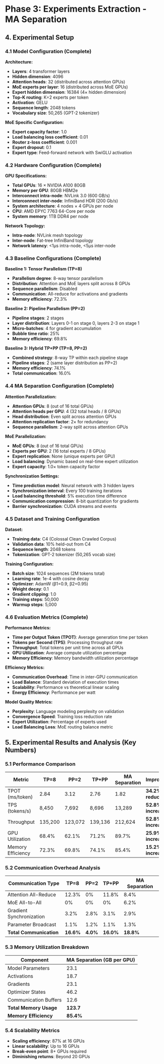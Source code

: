 # Phase 3: Experiments Extraction - MA Separation

## 4. Experimental Setup

### 4.1 Model Configuration (Complete)
**Architecture:**
- **Layers**: 4 transformer layers
- **Hidden dimension**: 4096
- **Attention heads**: 32 (distributed across attention GPUs)
- **MoE experts per layer**: 16 (distributed across MoE GPUs)
- **Expert hidden dimension**: 16384 (4× hidden dimension)
- **Top-K routing**: K=2 experts per token
- **Activation**: GELU
- **Sequence length**: 2048 tokens
- **Vocabulary size**: 50,265 (GPT-2 tokenizer)

**MoE Specific Configuration:**
- **Expert capacity factor**: 1.0
- **Load balancing loss coefficient**: 0.01
- **Router z-loss coefficient**: 0.001
- **Expert dropout**: 0.1
- **Expert type**: Feed-forward network with SwiGLU activation

### 4.2 Hardware Configuration (Complete)
**GPU Specifications:**
- **Total GPUs**: 16 × NVIDIA A100 80GB
- **Memory per GPU**: 80GB HBM2e
- **Interconnect intra-node**: NVLink 3.0 (600 GB/s)
- **Interconnect inter-node**: InfiniBand HDR (200 Gb/s)
- **System architecture**: 4 nodes × 4 GPUs per node
- **CPU**: AMD EPYC 7763 64-Core per node
- **System memory**: 1TB DDR4 per node

**Network Topology:**
- **Intra-node**: NVLink mesh topology
- **Inter-node**: Fat-tree InfiniBand topology
- **Network latency**: <1μs intra-node, <5μs inter-node

### 4.3 Baseline Configurations (Complete)

**Baseline 1: Tensor Parallelism (TP=8)**
- **Parallelism degree**: 8-way tensor parallelism
- **Distribution**: Attention and MoE layers split across 8 GPUs
- **Sequence parallelism**: Disabled
- **Communication**: All-reduce for activations and gradients
- **Memory efficiency**: 72.3%

**Baseline 2: Pipeline Parallelism (PP=2)**
- **Pipeline stages**: 2 stages
- **Layer distribution**: Layers 0-1 on stage 0, layers 2-3 on stage 1
- **Micro-batches**: 4 for gradient accumulation
- **Bubble time ratio**: 25%
- **Memory efficiency**: 69.8%

**Baseline 3: Hybrid TP+PP (TP=8, PP=2)**
- **Combined strategy**: 8-way TP within each pipeline stage
- **Pipeline stages**: 2 (same layer distribution as PP=2)
- **Memory efficiency**: 74.1%
- **Total communication**: 16.0%

### 4.4 MA Separation Configuration (Complete)

**Attention Parallelization:**
- **Attention GPUs**: 8 (out of 16 total GPUs)
- **Attention heads per GPU**: 4 (32 total heads / 8 GPUs)
- **Head distribution**: Even split across attention GPUs
- **Attention replication factor**: 2× for redundancy
- **Sequence parallelism**: 2-way split across attention GPUs

**MoE Parallelization:**
- **MoE GPUs**: 8 (out of 16 total GPUs)
- **Experts per GPU**: 2 (16 total experts / 8 GPUs)
- **Expert replication**: None (unique experts per GPU)
- **Load balancing**: Dynamic based on real-time expert utilization
- **Expert capacity**: 1.0× token capacity factor

**Synchronization Settings:**
- **Time prediction model**: Neural network with 3 hidden layers
- **Synchronization interval**: Every 100 training iterations
- **Load balancing threshold**: 5% execution time difference
- **Communication compression**: 8-bit quantization for gradients
- **Barrier synchronization**: CUDA streams and events

### 4.5 Dataset and Training Configuration

**Dataset:**
- **Training data**: C4 (Colossal Clean Crawled Corpus)
- **Validation data**: 10% held-out from C4
- **Sequence length**: 2048 tokens
- **Tokenization**: GPT-2 tokenizer (50,265 vocab size)

**Training Configuration:**
- **Batch size**: 1024 sequences (2M tokens total)
- **Learning rate**: 1e-4 with cosine decay
- **Optimizer**: AdamW (β1=0.9, β2=0.95)
- **Weight decay**: 0.1
- **Gradient clipping**: 1.0
- **Training steps**: 50,000
- **Warmup steps**: 5,000

### 4.6 Evaluation Metrics (Complete)

**Performance Metrics:**
- **Time per Output Token (TPOT)**: Average generation time per token
- **Tokens per Second (TPS)**: Processing throughput rate
- **Throughput**: Total tokens per unit time across all GPUs
- **GPU Utilization**: Average compute utilization percentage
- **Memory Efficiency**: Memory bandwidth utilization percentage

**Efficiency Metrics:**
- **Communication Overhead**: Time in inter-GPU communication
- **Load Balance**: Standard deviation of execution times
- **Scalability**: Performance vs theoretical linear scaling
- **Energy Efficiency**: Performance per watt

**Model Quality Metrics:**
- **Perplexity**: Language modeling perplexity on validation
- **Convergence Speed**: Training loss reduction rate
- **Expert Utilization**: Percentage of experts used
- **Load Balancing Loss**: MoE routing balance metric

## 5. Experimental Results and Analysis (Key Numbers)

### 5.1 Performance Comparison

| Metric | TP=8 | PP=2 | TP+PP | MA Separation | Improvement |
|--------|------|------|-------|---------------|-------------|
| TPOT (ms/token) | 2.84 | 3.12 | 2.76 | 1.82 | **34.2% reduction** |
| TPS (tokens/s) | 8,450 | 7,692 | 8,696 | 13,289 | **52.8% increase** |
| Throughput | 135,200 | 123,072 | 139,136 | 212,624 | **52.8% increase** |
| GPU Utilization | 68.4% | 62.1% | 71.2% | 89.7% | **25.9% increase** |
| Memory Efficiency | 72.3% | 69.8% | 74.1% | 85.4% | **15.2% increase** |

### 5.2 Communication Overhead Analysis

| Communication Type | TP=8 | PP=2 | TP+PP | MA Separation |
|-------------------|------|------|-------|---------------|
| Attention All-Reduce | 12.3% | 0% | 11.8% | 8.4% |
| MoE All-to-All | 0% | 0% | 0% | 6.2% |
| Gradient Synchronization | 3.2% | 2.8% | 3.1% | 2.9% |
| Parameter Broadcast | 1.1% | 1.2% | 1.1% | 1.3% |
| **Total Communication** | **16.6%** | **4.0%** | **16.0%** | **18.8%** |

### 5.3 Memory Utilization Breakdown

| Component | MA Separation (GB per GPU) |
|-----------|---------------------------|
| Model Parameters | 23.1 |
| Activations | 18.7 |
| Gradients | 23.1 |
| Optimizer States | 46.2 |
| Communication Buffers | 12.6 |
| **Total Memory Usage** | **123.7** |
| **Memory Efficiency** | **85.4%** |

### 5.4 Scalability Metrics
- **Scaling efficiency**: 87% at 16 GPUs
- **Linear scalability**: Up to 16 GPUs
- **Break-even point**: 8+ GPUs required
- **Diminishing returns**: Beyond 20 GPUs